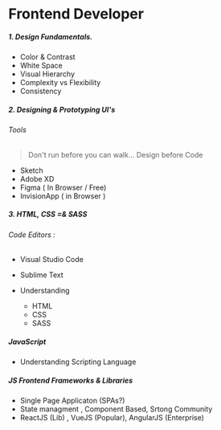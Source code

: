 # Frontend Developer

##### 1. Design Fundamentals.
- Color & Contrast
- White Space
- Visual Hierarchy
- Complexity vs Flexibility
- Consistency


##### 2. Designing & Prototyping UI's 

###### Tools

> Don't run before you can walk... Design before Code

- Sketch 
- Adobe XD
- Figma ( In Browser / Free)
- InvisionApp ( in Browser )

##### 3. HTML, CSS =& SASS

###### Code Editors :

- Visual Studio Code
- Sublime Text

- Understanding 
   - HTML
   - CSS
   - SASS
  

##### JavaScript

- Understanding Scripting Language

##### JS Frontend Frameworks & Libraries

- Single Page Applicaton (SPAs?)
- State managment , Component Based, Srtong Community
- ReactJS (Lib) , VueJS (Popular), AngularJS (Enterprise)
